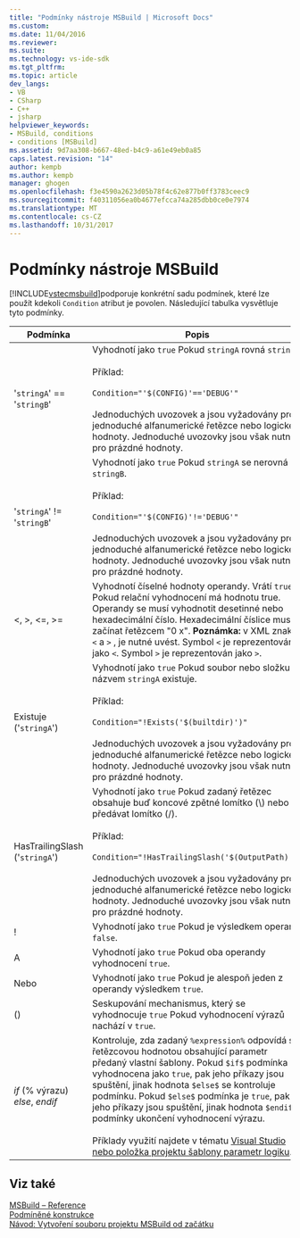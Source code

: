 ```yaml
---
title: "Podmínky nástroje MSBuild | Microsoft Docs"
ms.custom: 
ms.date: 11/04/2016
ms.reviewer: 
ms.suite: 
ms.technology: vs-ide-sdk
ms.tgt_pltfrm: 
ms.topic: article
dev_langs:
- VB
- CSharp
- C++
- jsharp
helpviewer_keywords:
- MSBuild, conditions
- conditions [MSBuild]
ms.assetid: 9d7aa308-b667-48ed-b4c9-a61e49eb0a85
caps.latest.revision: "14"
author: kempb
ms.author: kempb
manager: ghogen
ms.openlocfilehash: f3e4590a2623d05b78f4c62e877b0ff3783ceec9
ms.sourcegitcommit: f40311056ea0b4677efcca74a285dbb0ce0e7974
ms.translationtype: MT
ms.contentlocale: cs-CZ
ms.lasthandoff: 10/31/2017
---
```

# <a name="msbuild-conditions"></a>Podmínky nástroje MSBuild
[!INCLUDE[vstecmsbuild](../extensibility/internals/includes/vstecmsbuild_md.md)]podporuje konkrétní sadu podmínek, které lze použít kdekoli `Condition` atribut je povolen. Následující tabulka vysvětluje tyto podmínky.  
  
|Podmínka|Popis|  
|---------------|-----------------|  
|'`stringA`' == '`stringB`'|Vyhodnotí jako `true` Pokud `stringA` rovná `stringB`.<br /><br /> Příklad:<br /><br /> `Condition="'$(CONFIG)'=='DEBUG'"`<br /><br /> Jednoduchých uvozovek a jsou vyžadovány pro jednoduché alfanumerické řetězce nebo logické hodnoty. Jednoduché uvozovky jsou však nutná pro prázdné hodnoty.|  
|'`stringA`' != '`stringB`'|Vyhodnotí jako `true` Pokud `stringA` se nerovná `stringB`.<br /><br /> Příklad:<br /><br /> `Condition="'$(CONFIG)'!='DEBUG'"`<br /><br /> Jednoduchých uvozovek a jsou vyžadovány pro jednoduché alfanumerické řetězce nebo logické hodnoty. Jednoduché uvozovky jsou však nutná pro prázdné hodnoty.|  
|\<, >, \<=, >=|Vyhodnotí číselné hodnoty operandy. Vrátí `true` Pokud relační vyhodnocení má hodnotu true. Operandy se musí vyhodnotit desetinné nebo hexadecimální číslo. Hexadecimální číslice musí začínat řetězcem "0 x". **Poznámka:** v XML znaky `<` a `>` , je nutné uvést. Symbol `<` je reprezentován jako `<`. Symbol `>` je reprezentován jako `>`.|  
|Existuje ('`stringA`')|Vyhodnotí jako `true` Pokud soubor nebo složku s názvem `stringA` existuje.<br /><br /> Příklad:<br /><br /> `Condition="!Exists('$(builtdir)')"`<br /><br /> Jednoduchých uvozovek a jsou vyžadovány pro jednoduché alfanumerické řetězce nebo logické hodnoty. Jednoduché uvozovky jsou však nutná pro prázdné hodnoty.|  
|HasTrailingSlash ('`stringA`')|Vyhodnotí jako `true` Pokud zadaný řetězec obsahuje buď koncové zpětné lomítko (\\) nebo předávat lomítko (/).<br /><br /> Příklad:<br /><br /> `Condition="!HasTrailingSlash('$(OutputPath)')"`<br /><br /> Jednoduchých uvozovek a jsou vyžadovány pro jednoduché alfanumerické řetězce nebo logické hodnoty. Jednoduché uvozovky jsou však nutná pro prázdné hodnoty.|  
|!|Vyhodnotí jako `true` Pokud je výsledkem operand `false`.|  
|A|Vyhodnotí jako `true` Pokud oba operandy vyhodnocení `true`.|  
|Nebo|Vyhodnotí jako `true` Pokud je alespoň jeden z operandy výsledkem `true`.|  
|()|Seskupování mechanismus, který se vyhodnocuje `true` Pokud vyhodnocení výrazů nachází v `true`.|  
|$if$ (% výrazu) $else$, $endif$|Kontroluje, zda zadaný `%expression%` odpovídá s řetězcovou hodnotou obsahující parametr předaný vlastní šablony. Pokud `$if$` podmínka vyhodnocena jako `true`, pak jeho příkazy jsou spuštění, jinak hodnota `$else$` se kontroluje podmínku. Pokud `$else$` podmínka je `true`, pak jeho příkazy jsou spuštění, jinak hodnota `$endif$` podmínky ukončení vyhodnocení výrazu.<br /><br /> Příklady využití najdete v tématu [Visual Studio nebo položka projektu šablony parametr logiku](http://stackoverflow.com/questions/6709057/visual-studio-project-item-template-parameter-logic).|  
  
## <a name="see-also"></a>Viz také  
 [MSBuild – Reference](../msbuild/msbuild-reference.md)   
 [Podmíněné konstrukce](../msbuild/msbuild-conditional-constructs.md)   
 [Návod: Vytvoření souboru projektu MSBuild od začátku](../msbuild/walkthrough-creating-an-msbuild-project-file-from-scratch.md)